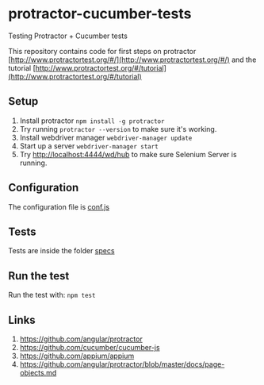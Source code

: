 # protractor-cucumber-tests
Testing Protractor + Cucumber tests

This repository contains code for first steps on protractor [http://www.protractortest.org/#/](http://www.protractortest.org/#/)  and the tutorial [http://www.protractortest.org/#/tutorial](http://www.protractortest.org/#/tutorial)

## Setup

1. Install protractor `npm install -g protractor`
2. Try running `protractor --version` to make sure it's working.
3. Install webdriver manager `webdriver-manager update`
4. Start up a server `webdriver-manager start`
5. Try [http://localhost:4444/wd/hub](http://localhost:4444/wd/hub) to make sure Selenium Server is running.

## Configuration

The configuration file is [conf.js](conf.js)

## Tests

Tests are inside the folder [specs](specs/)

## Run the test

Run the test with: `npm test`

## Links

1. https://github.com/angular/protractor
2. https://github.com/cucumber/cucumber-js
3. https://github.com/appium/appium
4. https://github.com/angular/protractor/blob/master/docs/page-objects.md


